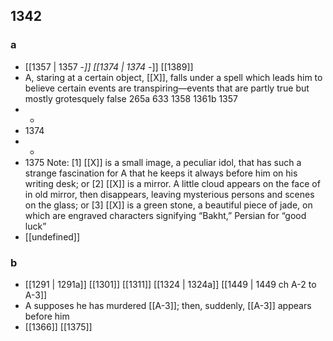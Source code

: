 ## 1342
### a
- [[1357 | 1357 -*]] [[1374 | 1374 -*]] [[1389]] 
- A, staring at a certain object, [[X]], falls under a spell which leads him to believe certain events are transpiring—events that are partly true but mostly grotesquely false 265a 633 1358 1361b 1357
- -
- 1374
- -
- 1375 Note: [1] [[X]] is a small image, a peculiar idol, that has such a strange fascination for A that he keeps it always before him on his writing desk; or [2] [[X]] is a mirror. A little cloud appears on the face of in old mirror, then disappears, leaving mysterious persons and scenes on the glass; or [3] [[X]] is a green stone, a beautiful piece of jade, on which are engraved characters signifying “Bakht,” Persian for “good luck”
- [[undefined]] 

### b
- [[1291 | 1291a]] [[1301]] [[1311]] [[1324 | 1324a]] [[1449 | 1449 ch A-2 to A-3]] 
- A supposes he has murdered [[A-3]]; then, suddenly, [[A-3]] appears before him
- [[1366]] [[1375]] 

